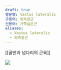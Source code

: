 ```yaml
---
draft: true
영문명: Vastus lateralis
구용어: 외측광근
신용어: 가쪽넓은근
aliases:
  - Vastus lateralis
  - 외측광근
---
```


[[골반과 넙다리의 근육]]

![](https://upload.wikimedia.org/wikipedia/commons/thumb/7/74/Vastus_lateralis2.png/500px-Vastus_lateralis2.png)

